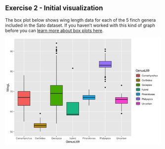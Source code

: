 <p>
</p>

Exercise 2 - Initial visualization
----------------------------------

The box plot below shows wing length data for each of the 5 finch genera
included in the Sato dataset. If you haven’t worked with this kind of
graph before you can [learn more about box plots
here](http://vita.had.co.nz/papers/boxplots.pdf).

![](Exercise2_files/figure-markdown_strict/unnamed-chunk-1-1.png)
